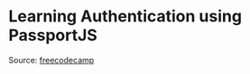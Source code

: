 # Learning Authentication using PassportJS

Source: [freecodecamp](https://www.youtube.com/watch?v=F-sFp_AvHc8)
